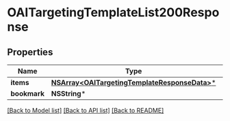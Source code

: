 # OAITargetingTemplateList200Response

## Properties
Name | Type | Description | Notes
------------ | ------------- | ------------- | -------------
**items** | [**NSArray&lt;OAITargetingTemplateResponseData&gt;***](OAITargetingTemplateResponseData.md) |  | 
**bookmark** | **NSString*** |  | [optional] 

[[Back to Model list]](../README.md#documentation-for-models) [[Back to API list]](../README.md#documentation-for-api-endpoints) [[Back to README]](../README.md)


